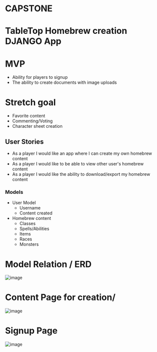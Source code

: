 # CAPSTONE
# TableTop Homebrew creation DJANGO App

# MVP
- Ability for players to signup
- The ability to create documents with image uploads

# Stretch goal
- Favorite content
- Commenting/Voting
- Character sheet creation


## User Stories
- As a player I would like an app where I can create my own homebrew content
- As a player I would like to be able to view other user's homebrew content
- As a player I would like the ability to download/export my homebrew content

### Models
- User Model
    - Username
    - Content created
- Homebrew content
    - Classes
    - Spells/Abilities
    - Items
    - Races
    - Monsters

# Model Relation / ERD

![image](https://user-images.githubusercontent.com/96030603/157112291-ba8356c3-9585-4b4e-8f7b-6bd6b4bcccc4.png)


# Content Page for creation/

![image](https://user-images.githubusercontent.com/96030603/156942635-57bab00c-8074-4b74-8792-800afb8f39b3.png)

# Signup Page

![image](https://user-images.githubusercontent.com/96030603/156942719-20d4ee97-5e69-4563-83d2-808ba255234e.png)


